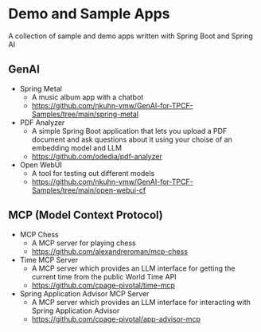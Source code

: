 # Demo and Sample Apps

A collection of sample and demo apps written with Spring Boot and Spring AI

## GenAI
- Spring Metal
  - A music album app with a chatbot
  - https://github.com/nkuhn-vmw/GenAI-for-TPCF-Samples/tree/main/spring-metal
- PDF Analyzer
  - A simple Spring Boot application that lets you upload a PDF document and ask questions about it using your choise of an embedding model and LLM
  - https://github.com/odedia/pdf-analyzer 
- Open WebUI
  - A tool for testing out different models
  - https://github.com/nkuhn-vmw/GenAI-for-TPCF-Samples/tree/main/open-webui-cf 

## MCP (Model Context Protocol)
- MCP Chess
  - A MCP server for playing chess
  - https://github.com/alexandreroman/mcp-chess
- Time MCP Server
  - A MCP server which provides an LLM interface for getting the current time from the public World Time API 
  - https://github.com/cpage-pivotal/time-mcp
- Spring Application Advisor MCP Server
  - A MCP server which provides an LLM interface for interacting with Spring Application Advisor
  - https://github.com/cpage-pivotal/app-advisor-mcp 
